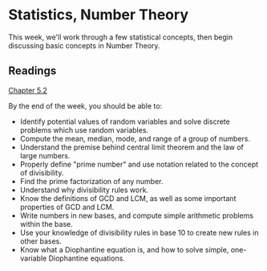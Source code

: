 # Statistics, Number Theory

This week, we'll work through a few statistical concepts, then begin discussing basic concepts in Number Theory.

## Readings

[Chapter 5.2](https://discrete.openmathbooks.org/dmoi3/sec_addtops-numbth.html)

By the end of the week, you should be able to:

- Identify potential values of random variables and solve discrete problems which use random variables.
- Compute the mean, median, mode, and range of a group of numbers.
- Understand the premise behind central limit theorem and the law of large numbers.
- Properly define "prime number" and use notation related to the concept of divisibility.
- Find the prime factorization of any number.
- Understand why divisibility rules work.
- Know the definitions of GCD and LCM, as well as some important properties of GCD and LCM.
- Write numbers in new bases, and compute simple arithmetic problems within the base.
- Use your knowledge of divisibility rules in base 10 to create new rules in other bases.
- Know what a Diophantine equation is, and how to solve simple, one-variable Diophantine equations.

